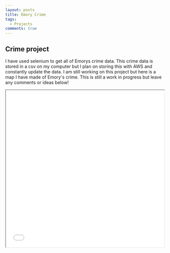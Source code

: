 ```yaml
---
layout: posts
title: Emory Crime
tags:
  - Projects 
comments: true
---
```


## Crime project

I have used selenium to get all of Emorys crime data. This crime data is stored in a csv on my computer but I plan on storing this with AWS and constantly update the data. I am still working on this project but here is a map I have made of Emory's crime. This is still a work in progress but leave any comments or ideas below!

<iframe seamless
src="/assets/leaflet.html" width="100%" height="500"></iframe>